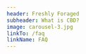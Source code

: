 ```yaml
---
header: Freshly Foraged
subheader: What is CBD?
image: carousel-3.jpg
linkTo: /faq
linkName: FAQ
---
```

